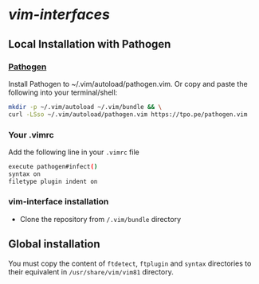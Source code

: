 # ***vim-interfaces***

## Local Installation with Pathogen

### [Pathogen](https://github.com/tpope/vim-pathogen)

Install Pathogen to ~/.vim/autoload/pathogen.vim. Or copy and paste the following into your terminal/shell:

```bash
mkdir -p ~/.vim/autoload ~/.vim/bundle && \
curl -LSso ~/.vim/autoload/pathogen.vim https://tpo.pe/pathogen.vim
```

### Your .vimrc

Add the following line in your `.vimrc` file

```bash
execute pathogen#infect()
syntax on
filetype plugin indent on
```

### vim-interface installation

- Clone the repository from `/.vim/bundle` directory


## Global installation 

You must copy the content of  `ftdetect`, `ftplugin` and `syntax` directories to their equivalent in `/usr/share/vim/vim81` directory.


